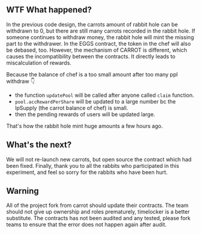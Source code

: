 ## WTF What happened?
In the previous code design, the carrots amount of rabbit hole can be withdrawn to 0, but there are still many carrots recorded in the rabbit hole. If someone continues to withdraw money, the rabbit hole will mint the missing part to the withdrawer. In the EGGS contract, the token in the chef will also be debased, too. However, the mechanism of CARROT is different, which causes the incompatibility between the contracts. It directly leads to miscalculation of rewards.

Because the balance of chef is a too small amount after too many ppl withdraw 👇
* the function `updatePool` will be called after anyone called `claim` function.
* `pool.accRewardPerShare` will be updated to a large number bc the lpSupply (the carrot balance of chef) is small.
* then the pending rewards of users will be updated large.

That's how the rabbit hole mint huge amounts a few hours ago.

## What's the next?
We will not re-launch new carrots, but open source the contract which had been fixed. Finally, thank you to all the rabbits who participated in this experiment, and feel so sorry for the rabbits who have been hurt.

## Warning
All of the project fork from carrot should update their contracts. The team should not give up ownership and roles prematurely, timelocker is a better substitute.
The contracts has not been audited and any tested, please fork teams to ensure that the error does not happen again after audit.